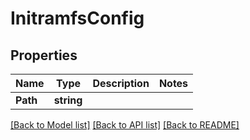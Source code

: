 # InitramfsConfig

## Properties

Name | Type | Description | Notes
------------ | ------------- | ------------- | -------------
**Path** | **string** |  |

[[Back to Model list]](../README.md#documentation-for-models) [[Back to API list]](../README.md#documentation-for-api-endpoints) [[Back to README]](../README.md)


